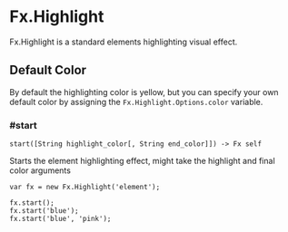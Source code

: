 # Fx.Highlight

Fx.Highlight is a standard elements highlighting visual effect.

## Default Color

By default the highlighting color is yellow, but you can specify your own
default color by assigning the `Fx.Highlight.Options.color` variable.


### #start

    start([String highlight_color[, String end_color]]) -> Fx self

Starts the element highlighting effect, might take the highlight and final
color arguments

    var fx = new Fx.Highlight('element');
    
    fx.start();
    fx.start('blue');
    fx.start('blue', 'pink');